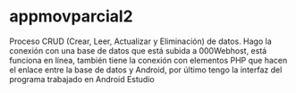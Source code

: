 # appmovparcial2
Proceso CRUD (Crear, Leer, Actualizar y Eliminación) de datos. Hago la conexión con una base de datos que está subida a 000Webhost, está funciona en línea, también tiene la conexión con elementos PHP que hacen el enlace entre la base de datos y Android, por último tengo la interfaz del programa trabajado en Android Estudio
